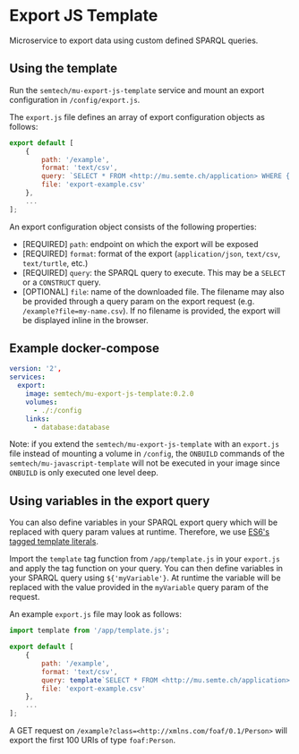 Export JS Template
==================

Microservice to export data using custom defined SPARQL queries.

## Using the template
Run the `semtech/mu-export-js-template` service and mount an export configuration in `/config/export.js`.

The `export.js` file defines an array of export configuration objects as follows:

```javascript
export default [
    {
        path: '/example',
        format: 'text/csv',
        query: `SELECT * FROM <http://mu.semte.ch/application> WHERE { ?s ?p ?o } LIMIT 100`,
        file: 'export-example.csv'
    },
    ...
];

```

An export configuration object consists of the following properties:
* [REQUIRED] `path`: endpoint on which the export will be exposed
* [REQUIRED] `format`: format of the export (`application/json`, `text/csv`, `text/turtle`, etc.)
* [REQUIRED] `query`: the SPARQL query to execute. This may be a `SELECT` or a `CONSTRUCT` query.
* [OPTIONAL] `file`: name of the downloaded file. The filename may also be provided through a query param on the export request (e.g. `/example?file=my-name.csv`). If no filename is provided, the export will be displayed inline in the browser.

## Example docker-compose

```yaml
version: '2',
services:
  export:
    image: semtech/mu-export-js-template:0.2.0
    volumes:
      - ./:/config
    links:
      - database:database
```

Note: if you extend the `semtech/mu-export-js-template` with an `export.js` file instead of mounting a volume in `/config`, the `ONBUILD` commands of the `semtech/mu-javascript-template` will not be executed in your image since `ONBUILD` is only executed one level deep.

## Using variables in the export query
You can also define variables in your SPARQL export query which will be replaced with query param values at runtime. Therefore, we use [ES6's tagged template literals](https://developer.mozilla.org/en-US/docs/Web/JavaScript/Reference/Template_literals#Tagged_template_literals).

Import the `template` tag function from `/app/template.js` in your `export.js` and apply the tag function on your query. You can then define variables in your SPARQL query using `${'myVariable'}`. At runtime the variable will be replaced with the value provided in the `myVariable` query param of the request.

An example `export.js` file may look as follows:

```javascript
import template from '/app/template.js';

export default [
    {
        path: '/example',
        format: 'text/csv',
        query: template`SELECT * FROM <http://mu.semte.ch/application> WHERE { ?s a ${'class'} } LIMIT 100`,
        file: 'export-example.csv'
    },
    ...
];

```

A GET request on `/example?class=<http://xmlns.com/foaf/0.1/Person>` will export the first 100 URIs of type `foaf:Person`.
